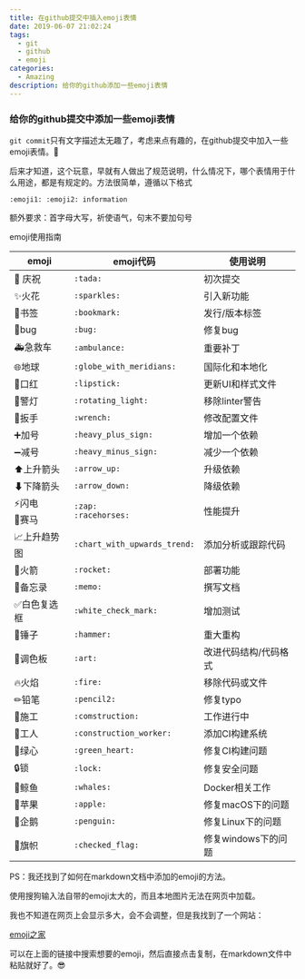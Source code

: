 ```yaml
---
title: 在github提交中插入emoji表情
date: 2019-06-07 21:02:24
tags: 
  - git
  - github
  - emoji
categories: 
  - Amazing
description: 给你的github添加一些emoji表情
---
```


### 给你的github提交中添加一些emoji表情

`git commit`只有文字描述太无趣了，考虑来点有趣的，在github提交中加入一些emoji表情。💢

后来才知道，这个玩意，早就有人做出了规范说明，什么情况下，哪个表情用于什么用途，都是有规定的。方法很简单，遵循以下格式

`:emoji1: :emoji2: information`

额外要求：首字母大写，祈使语气，句末不要加句号

emoji使用指南

| emoji            | emoji代码                    | 使用说明              |
| ---------------- | ---------------------------- | --------------------- |
| 🎉 庆祝           | `:tada:`                     | 初次提交              |
| ✨火花            | `:sparkles:`                 | 引入新功能            |
| 🔖书签            | `:bookmark:`                 | 发行/版本标签         |
| 🐛bug             | `:bug:`                      | 修复bug               |
| 🚑急救车          | `:ambulance:`                | 重要补丁              |
| 🌐地球            | `:globe_with_meridians:`     | 国际化和本地化        |
| 💄口红            | `:lipstick:`                 | 更新UI和样式文件      |
| 🚨警灯            | `:rotating_light:`           | 移除linter警告        |
| 🔧扳手            | `:wrench:`                   | 修改配置文件          |
| ➕加号            | `:heavy_plus_sign:`          | 增加一个依赖          |
| ➖减号            | `:heavy_minus_sign:`         | 减少一个依赖          |
| ⬆上升箭头        | `:arrow_up:`                 | 升级依赖              |
| ⬇下降箭头        | `:arrow_down:`               | 降级依赖              |
| ⚡闪电<br />🐎赛马 | `:zap:`<br />`:racehorses:`  | 性能提升              |
| 📈上升趋势图      | `:chart_with_upwards_trend:` | 添加分析或跟踪代码    |
| 🚀火箭            | `:rocket:`                   | 部署功能              |
| 📝备忘录          | `:memo:`                     | 撰写文档              |
| ✅白色复选框      | `:white_check_mark:`         | 增加测试              |
| 🔨锤子            | `:hammer:`                   | 重大重构              |
| 🎨调色板          | `:art:`                      | 改进代码结构/代码格式 |
| 🔥火焰            | `:fire:`                     | 移除代码或文件        |
| ✏铅笔            | `:pencil2:`                  | 修复typo              |
| 🚧施工            | `:comstruction:`             | 工作进行中            |
| 👷工人            | `:construction_worker:`      | 添加CI构建系统        |
| 💚绿心            | `:green_heart:`              | 修复CI构建问题        |
| 🔒锁              | `:lock:`                     | 修复安全问题          |
| 🐋鲸鱼            | `:whales:`                   | Docker相关工作        |
| 🍎苹果            | `:apple:`                    | 修复macOS下的问题     |
| 🐧企鹅            | `:penguin:`                  | 修复Linux下的问题     |
| 🏁旗帜            | `:checked_flag:`             | 修复windows下的问题   |



PS：我还找到了如何在markdown文档中添加的emoji的方法。

使用搜狗输入法自带的emoji太大的，而且本地图片无法在网页中加载。

我也不知道在网页上会显示多大，会不会调整，但是我找到了一个网站：

[emoji之家](<http://emojihomepage.com/>)

可以在上面的链接中搜索想要的emoji，然后直接点击复制，在markdown文件中粘贴就好了。😎


